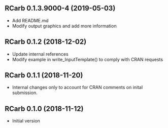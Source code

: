 




<!-- NEWS.md was auto-generated by NEWS.Rmd. Please DO NOT edit by hand!-->

## RCarb 0.1.3.9000-4 (2019-05-03)

  - Add README.md
  - Modify output graphics and add more information

## RCarb 0.1.2 (2018-12-02)

  - Update internal references
  - Modify example in write\_InputTemplate() to comply with CRAN
    requests

## RCarb 0.1.1 (2018-11-20)

  - Internal changes only to account for CRAN comments on inital
    submission.

## RCarb 0.1.0 (2018-11-12)

  - Initial version
